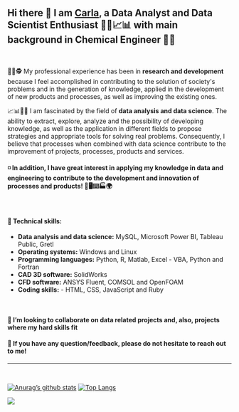 ## Hi there 👋 I am  [Carla](https://carlacotas.github.io/thetechcareergps/), a Data Analyst and Data Scientist Enthusiast 👩‍💻📈📊 with main background in Chemical Engineer 👩‍🎓

</br>



👩‍💻🕵️ My professional experience has been in **research and development** because I feel accomplished in contributing to the solution of society's problems and in the generation of knowledge, applied in the development of new products and processes, as well as improving the existing ones.
<!--
   I believe that research 🕵️ related to mathematical modeling and numerical simulation is a way to apply my scientific knowledge related to chemical engineering in solving different real problems. This is an opportunity that can have an impact from the industry to the final consumer.

   I believe in collaborative 👯 research and development between companies, research institutes and universities. Also, I believe in interdisciplinary teamwork to solve the target problems in research projects.
-->
📈📊👩‍💻 I am fascinated by the field of **data analysis and data science**. The ability to extract, explore, analyze and the possibility of developing knowledge, as well as the application in different fields to propose strategies and appropriate tools for solving real problems. Consequently, I believe that processes when combined with data science contribute to the improvement of projects, processes, products and services.



#### ◽️ In addition, I have great interest in applying my knowledge in data and engineering to contribute to the development and innovation of processes and products! 🎯🖥️⌨️🏭🌍

</br>

#### 📌 Technical skills:
- **Data analysis and data science:** MySQL, Microsoft Power BI, Tableau Public, Gretl
- **Operating systems:** Windows and Linux
- **Programming languages:** Python, R, Matlab, Excel - VBA, Python and Fortran
- **CAD 3D software:** SolidWorks
- **CFD software:** ANSYS Fluent, COMSOL and OpenFOAM
- **Coding skills:** - HTML, CSS, JavaScript and Ruby


</br>

#### 👯 I’m looking to collaborate on data related projects and, also, projects where my hard skills fit

#### 💬 If you have any question/feedback, please do not hesitate to reach out to me!

<hr/>
</br>

[![Anurag’s github stats](https://github-readme-stats.vercel.app/api?username=carlacotas)](https://github.com/carlacotas)
[![Top Langs](https://github-readme-stats.vercel.app/api/top-langs/?username=carlacotas&layout=compact)](https://github.com/carlacotas)

![](https://komarev.com/ghpvc/?username=carlacotas&color=blue)


<!--
**carlacotas/carlacotas** is a ✨ _special_ ✨ repository because its `README.md` (this file) appears on your GitHub profile.

#### 🌱 I’m currently learning data science

Here are some ideas to get you started:

- 🔭 I’m currently working on ...
- 🌱 I’m currently learning ...
- 👯 I’m looking to collaborate on ...
- 🤔 I’m looking for help with ...
- 💬 Ask me about ...
- 📫 How to reach me: ...
- 😄 Pronouns: ...
- ⚡ Fun fact: ...
-->

